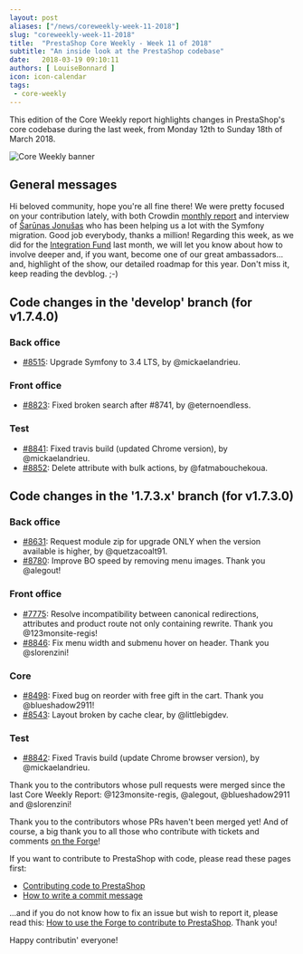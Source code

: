 ```yaml
---
layout: post
aliases: ["/news/coreweekly-week-11-2018"]
slug: "coreweekly-week-11-2018"
title:  "PrestaShop Core Weekly - Week 11 of 2018"
subtitle: "An inside look at the PrestaShop codebase"
date:   2018-03-19 09:10:11
authors: [ LouiseBonnard ]
icon: icon-calendar
tags:
 - core-weekly
---
```


This edition of the Core Weekly report highlights changes in PrestaShop's core codebase during the last week, from Monday 12th to Sunday 18th of March 2018.

![Core Weekly banner](/assets/images/2017/04/core_weekly_banner.jpg)


## General messages

Hi beloved community, hope you're all fine there! We were pretty focused on your contribution lately, with both Crowdin [monthly report](http://build.prestashop.com/news/do-you-speak-prestashop-february-2018) and interview of [Šarūnas Jonušas](http://build.prestashop.com/news/contributor-interview-sarunas-jonusas) who has been helping us a lot with the Symfony migration. Good job everybody, thanks a million! Regarding this week, as we did for the [Integration Fund](http://build.prestashop.com/news/integration-fund-is-still-alive) last month, we will let you know about how to involve deeper and, if you want, become one of our great ambassadors... and, highlight of the show, our detailed roadmap for this year. Don't miss it, keep reading the devblog. ;-) 


## Code changes in the 'develop' branch (for v1.7.4.0)

### Back office

* [#8515](https://github.com/PrestaShop/PrestaShop/pull/8515): Upgrade Symfony to 3.4 LTS, by @mickaelandrieu.


### Front office

* [#8823](https://github.com/PrestaShop/PrestaShop/pull/8823): Fixed broken search after #8741, by @eternoendless.


### Test

* [#8841](https://github.com/PrestaShop/PrestaShop/pull/8841): Fixed travis build (updated Chrome version), by @mickaelandrieu.
* [#8852](https://github.com/PrestaShop/PrestaShop/pull/8852): Delete attribute with bulk actions, by @fatmabouchekoua.


## Code changes in the '1.7.3.x' branch (for v1.7.3.0)

### Back office

* [#8631](https://github.com/PrestaShop/PrestaShop/pull/8631): Request module zip for upgrade ONLY when the version available is higher, by @quetzacoalt91.
* [#8780](https://github.com/PrestaShop/PrestaShop/pull/8780): Improve BO speed by removing menu images. Thank you @alegout!


### Front office

* [#7775](https://github.com/PrestaShop/PrestaShop/pull/7775): Resolve incompatibility between canonical redirections, attributes and product route not only containing rewrite. Thank you @123monsite-regis!
* [#8846](https://github.com/PrestaShop/PrestaShop/pull/8846): Fix menu width and submenu hover on header. Thank you @slorenzini!


### Core

* [#8498](https://github.com/PrestaShop/PrestaShop/pull/8498): Fixed bug on reorder with free gift in the cart. Thank you @blueshadow2911!
* [#8543](https://github.com/PrestaShop/PrestaShop/pull/8543): Layout broken by cache clear, by @littlebigdev.


### Test

* [#8842](https://github.com/PrestaShop/PrestaShop/pull/8842): Fixed Travis build (update Chrome browser version), by @mickaelandrieu.

Thank you to the contributors whose pull requests were merged since the last Core Weekly Report: @123monsite-regis, @alegout, @blueshadow2911 and @slorenzini!

Thank you to the contributors whose PRs haven't been merged yet! And of course, a big thank you to all those who contribute with tickets and comments [on the Forge](http://forge.prestashop.com/)!

If you want to contribute to PrestaShop with code, please read these pages first:

 * [Contributing code to PrestaShop](http://doc.prestashop.com/display/PS16/Contributing+code+to+PrestaShop)
 * [How to write a commit message](http://doc.prestashop.com/display/PS16/How+to+write+a+commit+message)

...and if you do not know how to fix an issue but wish to report it, please read this: [How to use the Forge to contribute to PrestaShop](http://doc.prestashop.com/display/PS16/How+to+use+the+Forge+to+contribute+to+PrestaShop). Thank you!

Happy contributin' everyone!
